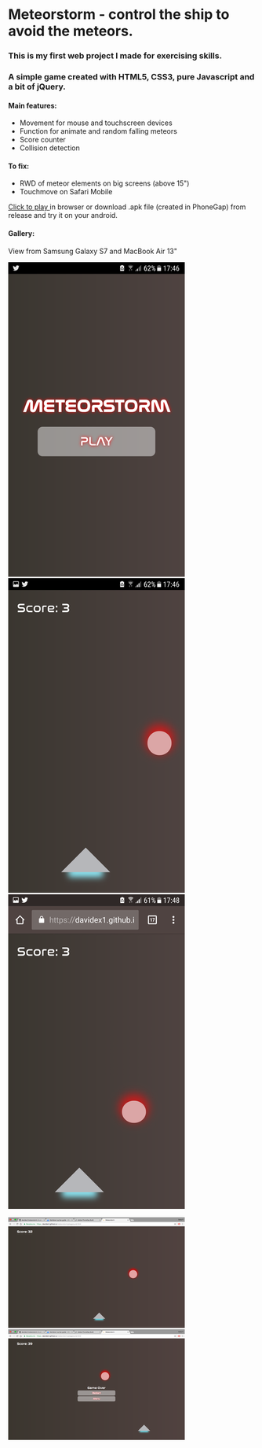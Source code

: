 # Meteorstorm - control the ship to avoid the meteors.

### This is my first web project I made for exercising skills.

### A simple game created with HTML5, CSS3, pure Javascript and a bit of jQuery.

#### Main features:
* Movement for mouse and touchscreen devices
* Function for animate and random falling meteors
* Score counter 
* Collision detection

#### To fix:
* RWD of meteor elements on big screens (above 15")
* Touchmove on Safari Mobile

[Click to play ](https://davidex1.github.io/meteorstorm/index.html) in browser
or download .apk file (created in PhoneGap) from release and try it on your android.

#### Gallery:
View from Samsung Galaxy S7 and MacBook Air 13"

![Alt text](/imgs/a.png)
![Alt text](/imgs/b.png)
![Alt text](/imgs/c.png)

![Alt text](/imgs/d.png)
![Alt text](/imgs/e.png)
